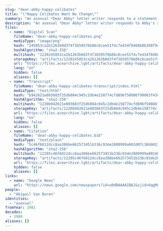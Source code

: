 ```yaml
---
slug: "dear-abby-happy-celibates"
title: "\"Happy Celibates Want No Change\""
summary: "An asexual *Dear Abby* letter writer responds to a statement Abby made about abstinence"
description: "An asexual *Dear Abby* letter writer responds to Abby's statement that \"no healthy normal man (or woman) is supposed to be 'happy' in abstinence\""
files:
  - name: "Digital Scan"
    fileName: "dear-abby-happy-celibates.png"
    mediaType: "image/png"
    hash: "245053ca2b1263b8d3f4f3b59576b86c6cee51f4c7e434f8468b8b388f9c5942"
    hashAlgorithm: "sha2-256"
    multihash: "1220245053ca2b1263b8d3f4f3b59576b86c6cee51f4c7e434f8468b8b388f9c5942"
    storageKey: "artifacts/1220245053ca2b1263b8d3f4f3b59576b86c6cee51f4c7e434f8468b8b388f9c5942"
    url: "https://files.acearchive.lgbt/artifacts/dear-abby-happy-celibates/dear-abby-happy-celibates.png"
    lang: "en"
    hidden: false
    aliases: []
  - name: "Transcript"
    fileName: "dear-abby-happy-celibates-transcript/index.html"
    mediaType: "text/html"
    hash: "b942621e003603f25db084c945c2db4e158774cfd896f50086f99083f43ca3dd"
    hashAlgorithm: "sha2-256"
    multihash: "1220b942621e003603f25db084c945c2db4e158774cfd896f50086f99083f43ca3dd"
    storageKey: "artifacts/1220b942621e003603f25db084c945c2db4e158774cfd896f50086f99083f43ca3dd"
    url: "https://files.acearchive.lgbt/artifacts/dear-abby-happy-celibates/dear-abby-happy-celibates-transcript/index.html"
    lang: "en"
    hidden: false
    aliases: []
  - name: "Citation"
    fileName: "dear-abby-happy-celibates.bib"
    mediaType: "text/plain"
    hash: "5c46f6812dcc8aa386be662573451b336c93de2800999a002d07c36bb02137d6"
    hashAlgorithm: "sha2-256"
    multihash: "12205c46f6812dcc8aa386be662573451b336c93de2800999a002d07c36bb02137d6"
    storageKey: "artifacts/12205c46f6812dcc8aa386be662573451b336c93de2800999a002d07c36bb02137d6"
    url: "https://files.acearchive.lgbt/artifacts/dear-abby-happy-celibates/dear-abby-happy-celibates.bib"
    hidden: false
    aliases: []
links:
  - name: "Google News"
    url: "https://news.google.com/newspapers?id=u0dBAAAAIBAJ&sjid=6qgMAAAAIBAJ&pg=6478%2C148486"
people:
  - "Abigail Van Buren"
identities:
  - "asexual"
fromYear: 1981
decades:
  - 1980
aliases: []
---
```

